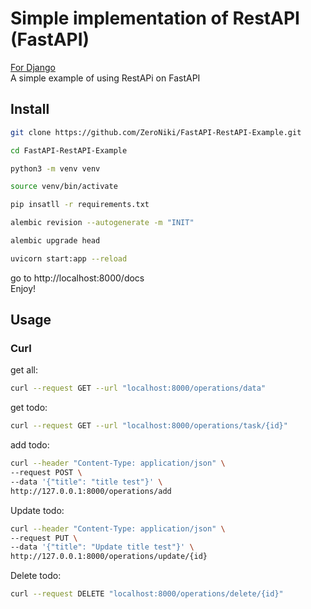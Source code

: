 # Simple implementation of RestAPI (FastAPI)

[For Django](https://github.com/ZeroNiki/Django-RestAPI-Example)<br>
A simple example of using RestAPi on FastAPI

## Install

```bash
git clone https://github.com/ZeroNiki/FastAPI-RestAPI-Example.git

cd FastAPI-RestAPI-Example
```

```bash
python3 -m venv venv

source venv/bin/activate

pip insatll -r requirements.txt
```

```bash
alembic revision --autogenerate -m "INIT"

alembic upgrade head
```

```bash
uvicorn start:app --reload
```

go to http://localhost:8000/docs<br>
Enjoy!

## Usage

### Curl

get all:

```bash
curl --request GET --url "localhost:8000/operations/data"
```

get todo:

```bash
curl --request GET --url "localhost:8000/operations/task/{id}"
```

add todo:

```bash
curl --header "Content-Type: application/json" \
--request POST \
--data '{"title": "title test"}' \
http://127.0.0.1:8000/operations/add
```

Update todo:

```bash
curl --header "Content-Type: application/json" \
--request PUT \
--data '{"title": "Update title test"}' \
http://127.0.0.1:8000/operations/update/{id}
```

Delete todo:

```bash
curl --request DELETE "localhost:8000/operations/delete/{id}"
```
